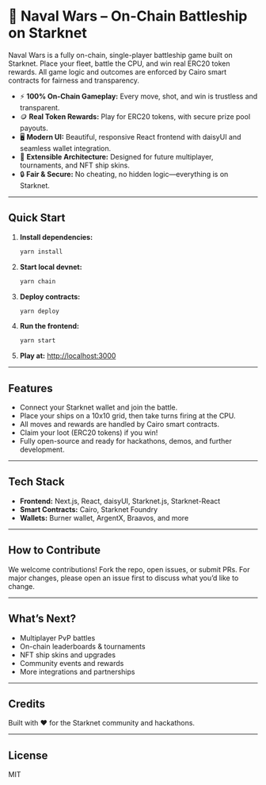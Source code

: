 # 🚢 Naval Wars – On-Chain Battleship on Starknet

Naval Wars is a fully on-chain, single-player battleship game built on Starknet. Place your fleet, battle the CPU, and win real ERC20 token rewards. All game logic and outcomes are enforced by Cairo smart contracts for fairness and transparency.

- ⚡ **100% On-Chain Gameplay:** Every move, shot, and win is trustless and transparent.
- 🪙 **Real Token Rewards:** Play for ERC20 tokens, with secure prize pool payouts.
- 🖥 **Modern UI:** Beautiful, responsive React frontend with daisyUI and seamless wallet integration.
- 🧩 **Extensible Architecture:** Designed for future multiplayer, tournaments, and NFT ship skins.
- 🔒 **Fair & Secure:** No cheating, no hidden logic—everything is on Starknet.

---

## Quick Start

1. **Install dependencies:**
   ```bash
   yarn install
   ```
2. **Start local devnet:**
   ```bash
   yarn chain
   ```
3. **Deploy contracts:**
   ```bash
   yarn deploy
   ```
4. **Run the frontend:**
   ```bash
   yarn start
   ```
5. **Play at:** [http://localhost:3000](http://localhost:3000)

---

## Features
- Connect your Starknet wallet and join the battle.
- Place your ships on a 10x10 grid, then take turns firing at the CPU.
- All moves and rewards are handled by Cairo smart contracts.
- Claim your loot (ERC20 tokens) if you win!
- Fully open-source and ready for hackathons, demos, and further development.

---

## Tech Stack
- **Frontend:** Next.js, React, daisyUI, Starknet.js, Starknet-React
- **Smart Contracts:** Cairo, Starknet Foundry
- **Wallets:** Burner wallet, ArgentX, Braavos, and more

---

## How to Contribute
We welcome contributions! Fork the repo, open issues, or submit PRs. For major changes, please open an issue first to discuss what you’d like to change.

---

## What’s Next?
- Multiplayer PvP battles
- On-chain leaderboards & tournaments
- NFT ship skins and upgrades
- Community events and rewards
- More integrations and partnerships

---

## Credits
Built with ❤️ for the Starknet community and hackathons.

---

## License
MIT
